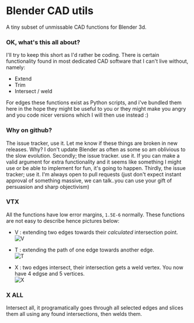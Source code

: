 Blender CAD utils
=================

A tiny subset of unmissable CAD functions for Blender 3d.

### OK, what's this all about?

I'll try to keep this short as I'd rather be coding. There is certain functionality found in most dedicated CAD software that I can't live without, namely:  

  - Extend
  - Trim
  - Intersect / weld

For edges these functions exist as Python scripts, and i've bundled them here in the hope they might be useful to you or they might make you angry and you code nicer versions which I will then use instead :)

### Why on github?

The issue tracker, use it. Let me know if these things are broken in new releases. Why? I don't update Blender as often as some so am oblivious to the slow evolution. Secondly; the issue tracker. use it. If you can make a valid argument for extra functionality and it seems like something I might use or be able to implement for fun, it's going to happen. Thirdly, the issue tracker; use it. I'm always open to pull requests (just don't expect instant approval of something massive, we can talk..you can use your gift of persuasion and sharp objectivism)

### VTX

All the functions have low error margins, `1.5E-6` normally. These functions are not easy to describe hence pictures below:

  - V : extending two edges towards their _calculated_ intersection point.  
   ![V](http://i.imgur.com/JWXCKcJ.jpg)

  - T : extending the path of one edge towards another edge.  
   ![T](http://i.imgur.com/uA1ChX0.jpg)  

  - X : two edges intersect, their intersection gets a weld vertex. You now have 4 edgse and 5 vertices.  
   ![X](http://i.imgur.com/SJxjfQr.jpg)



### X ALL

Intersect all, it programatically goes through all selected edges and slices them all using any found intersections, then welds them.
